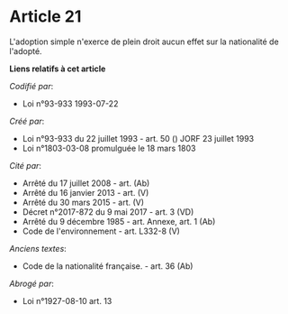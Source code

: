 # Article 21

L'adoption simple n'exerce de plein droit aucun effet sur la nationalité de l'adopté.

**Liens relatifs à cet article**

_Codifié par_:

  - Loi n°93-933 1993-07-22

_Créé par_:

  - Loi n°93-933 du 22 juillet 1993 - art. 50 () JORF 23 juillet 1993
  - Loi n°1803-03-08 promulguée le 18 mars 1803

_Cité par_:

  - Arrêté du 17 juillet 2008 - art. (Ab)
  - Arrêté du 16 janvier 2013 - art. (V)
  - Arrêté du 30 mars 2015 - art. (V)
  - Décret n°2017-872 du 9 mai 2017 - art. 3 (VD)
  - Arrêté du 9 décembre 1985 - art. Annexe, art. 1 (Ab)
  - Code de l'environnement - art. L332-8 (V)

_Anciens textes_:

  - Code de la nationalité française. - art. 36 (Ab)

_Abrogé par_:

  - Loi n°1927-08-10 art. 13
